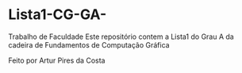 # Lista1-CG-GA-
Trabalho de Faculdade
Este repositório contem a Lista1 do Grau A da cadeira de Fundamentos de Computação Gráfica


Feito por Artur Pires da Costa

